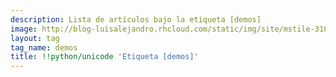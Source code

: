 ```yaml
---
description: Lista de artículos bajo la etiqueta [demos]
image: http://blog-luisalejandro.rhcloud.com/static/img/site/mstile-310x310.png
layout: tag
tag_name: demos
title: !!python/unicode 'Etiqueta [demos]'
---
```

